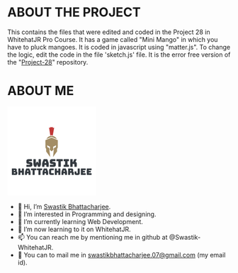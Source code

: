 # ABOUT THE PROJECT
This contains the files that were edited and coded in the Project 28 in WhitehatJR Pro Course. It has a game called "Mini Mango" in which you have to pluck mangoes. It is coded in javascript using "matter.js". To change the logic, edit the code in the file 'sketch.js' file. It is the error free version of the "[Project-28](https://github.com/Swastik-WhitehatJR/Project-28)" repository.

# ABOUT ME

![My Image](https://github.com/Swastik-WhitehatJR/Class-23/blob/main/swastik.png)

- 👋 Hi, I’m [Swastik Bhattacharjee](https://github.com/Swastik-WhitehatJR).
- 👀 I’m interested in Programming and designing.
- 🌱 I’m currently learning Web Development.
- 💞️ I’m now learning to it on WhitehatJR.
- 📫 You can reach me by mentioning me in github at @Swastik-WhitehatJR.
- 💌 You can to mail me in swastikbhattacharjee.07@gmail.com (my email id).
